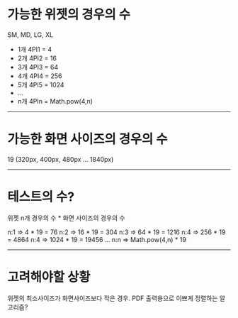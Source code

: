 # 가능한 위젯의 경우의 수
SM, MD, LG, XL

- 1개 
4PI1 = 4
- 2개
4PI2 = 16
- 3개
4PI3 = 64
- 4개
4PI4 = 256
- 5개
4PI5 = 1024
- ...
- n개
4PIn = Math.pow(4,n)

---
# 가능한 화면 사이즈의 경우의 수
19 (320px, 400px, 480px ... 1840px)

---
# 테스트의 수?
위젯 n개 경우의 수 * 화면 사이즈의 경우의 수

n:1 => 4 * 19 = 76
n:2 => 16 * 19 = 304
n:3 => 64 * 19 = 1216
n:4 => 256 * 19 = 4864
n:4 => 1024 * 19 = 19456
...
n:n => Math.pow(4,n) * 19 

---
# 고려해야할 상황
위젯의 최소사이즈가 화면사이즈보다 작은 경우.
PDF 출력용으로 이쁘게 정렬하는 알고리즘?
